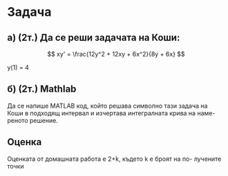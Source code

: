# Задача
## а) (2т.) Да се реши задачата на Коши:

$$
xy' = \frac{12y^2 + 12xy + 6x^2}{8y + 6x}
$$

y(1) = 4

## б) (2т.) Mathlab
Да се напише MATLAB код, който решава символно тази задача
на Коши в подходящ интервал и изчертава интегралната крива на наме-
реното решение.
## Оценка
Оценката от домашната работа е 2+k, където k е броят на по-
лучените точки
